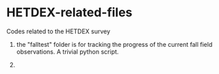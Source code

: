 # HETDEX-related-files
Codes related to the HETDEX survey

1. the "falltest" folder is for tracking the progress of the current fall field observations. A trivial python script. 

2. 

